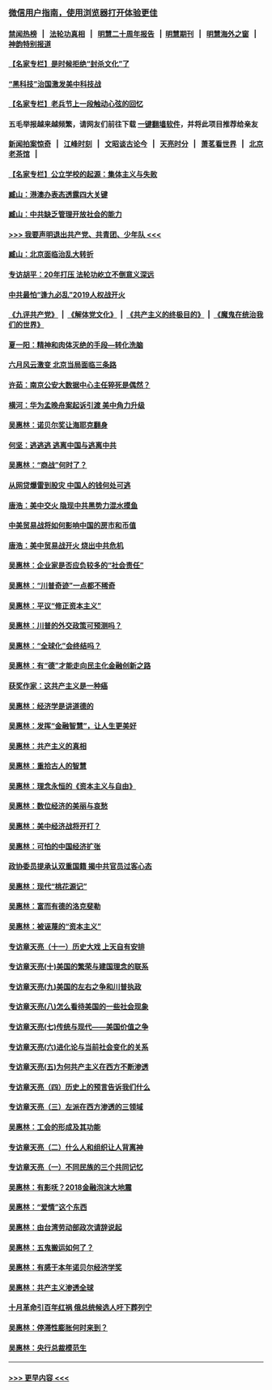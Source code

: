 ### [微信用户指南，使用浏览器打开体验更佳](https://github.com/gfw-breaker/banned-news1/blob/master/indexes/wechat-guide.md?t=0)
#### [禁闻热榜](热点新闻.md?t=0)  &nbsp;&nbsp;|&nbsp;&nbsp; [法轮功真相](https://github.com/gfw-breaker/truth/blob/master/README.md?t=0) &nbsp;&nbsp;|&nbsp;&nbsp; [明慧二十周年报告](https://github.com/gfw-breaker/mh-reports/blob/master/README.md?t=0) &nbsp;&nbsp;|&nbsp;&nbsp;[明慧期刊](https://github.com/gfw-breaker/mh-qikan) &nbsp;&nbsp;|&nbsp;&nbsp; [明慧海外之窗](https://github.com/gfw-breaker/mh-news/blob/master/README.md?t=0) &nbsp;&nbsp;|&nbsp;&nbsp; [神韵特别报道](https://github.com/gfw-breaker/mh-news/blob/master/shenyun.md?t=0)
#### [【名家专栏】是时候拒绝“封杀文化”了](../pages/nsc423/n11814093.md?t=02151933) 
#### [“黑科技”治国激发美中科技战](../pages/nsc423/n11638056.md?t=02151933) 
#### [【名家专栏】老兵节上一段触动心弦的回忆](../pages/nsc423/n11646016.md?t=02151933) 
#### 五毛举报越来越频繁，请网友们前往下载 [一键翻墙软件](https://github.com/gfw-breaker/ssr-accounts)，并将此项目推荐给亲友
#### [新闻拍案惊奇](https://github.com/gfw-breaker/banned-news1/blob/master/pages/link4.md) &nbsp;&nbsp;|&nbsp;&nbsp; [江峰时刻](https://github.com/gfw-breaker/banned-news1/blob/master/pages/link4.md) &nbsp;&nbsp;|&nbsp;&nbsp; [文昭谈古论今](https://github.com/gfw-breaker/banned-news1/blob/master/pages/link4.md) &nbsp;&nbsp;|&nbsp;&nbsp; [天亮时分](https://github.com/gfw-breaker/banned-news1/blob/master/pages/link4.md) &nbsp;&nbsp;|&nbsp;&nbsp; [萧茗看世界](https://github.com/gfw-breaker/banned-news1/blob/master/pages/link4.md) &nbsp;&nbsp;|&nbsp;&nbsp; [北京老茶馆](https://github.com/gfw-breaker/banned-news1/blob/master/pages/link4.md) &nbsp;&nbsp;|&nbsp;&nbsp; 
#### [【名家专栏】公立学校的起源：集体主义与失败](../pages/nsc423/n11601833.md?t=02151933) 
#### [臧山：港澳办表态透露四大关键](../pages/nsc423/n11421628.md?t=02151933) 
#### [臧山：中共缺乏管理开放社会的能力](../pages/nsc423/n11407457.md?t=02151933) 
#### [>>> 我要声明退出共产党、共青团、少年队 <<<](https://github.com/begood0513/goodnews/blob/master/quit/letter.md) 
#### [臧山：北京面临治乱大转折](../pages/nsc423/n11406895.md?t=02151933) 
#### [专访胡平：20年打压 法轮功屹立不倒意义深远](../pages/nsc423/n11398800.md?t=02151933) 
#### [中共最怕“逢九必乱”2019人权战开火](../pages/nsc423/n11385248.md?t=02151933) 
#### [《九评共产党》](https://github.com/begood0513/9ping.md/blob/master/README.md) &nbsp;|&nbsp; [《解体党文化》](../../../../jtdwh.md/blob/master/README.md)  &nbsp;|&nbsp; [《共产主义的终极目的》](../../../../gczydzjmd.md/blob/master/README.md) &nbsp;|&nbsp; [《魔鬼在统治我们的世界》](../../../../mgztzwmdsj.md/blob/master/README.md) 
#### [夏一阳：精神和肉体灭绝的手段—转化洗脑](../pages/nsc423/n11368250.md?t=02151933) 
#### [六月风云激变 北京当局面临三条路](../pages/nsc423/n11313668.md?t=02151933) 
#### [许茹：南京公安大数据中心主任猝死是偶然？](../pages/nsc423/n11064744.md?t=02151933) 
#### [横河：华为孟晚舟案起诉引渡 美中角力升级](../pages/nsc423/n11027230.md?t=02151933) 
#### [吴惠林：诺贝尔奖让海耶克翻身](../pages/nsc423/n10890049.md?t=02151933) 
#### [何坚：逃逃逃 逃离中国与逃离中共](../pages/nsc423/n10592891.md?t=02151933) 
#### [吴惠林：“商战”何时了？](../pages/nsc423/n10573558.md?t=02151933) 
#### [从网贷爆雷到股灾 中国人的钱何处可逃](../pages/nsc423/n10572800.md?t=02151933) 
#### [唐浩：美中交火 隐现中共黑势力混水摸鱼](../pages/nsc423/n10544040.md?t=02151933) 
#### [中美贸易战将如何影响中国的房市和币值](../pages/nsc423/n10543697.md?t=02151933) 
#### [唐浩：美中贸易战开火 烧出中共危机](../pages/nsc423/n10540126.md?t=02151933) 
#### [吴惠林：企业家是否应负较多的“社会责任”](../pages/nsc423/n10535022.md?t=02151933) 
#### [吴惠林：“川普奇迹”一点都不稀奇](../pages/nsc423/n10512808.md?t=02151933) 
#### [吴惠林：平议“修正资本主义”](../pages/nsc423/n10495724.md?t=02151933) 
#### [吴惠林：川普的外交政策可预测吗？](../pages/nsc423/n10462387.md?t=02151933) 
#### [吴惠林：“全球化”会终结吗？](../pages/nsc423/n10452838.md?t=02151933) 
#### [吴惠林：有“德”才能走向民主化金融创新之路](../pages/nsc423/n10432292.md?t=02151933) 
#### [获奖作家：这共产主义是一种癌](../pages/nsc423/n10431541.md?t=02151933) 
#### [吴惠林：经济学是讲道德的](../pages/nsc423/n10398014.md?t=02151933) 
#### [吴惠林：发挥“金融智慧”，让人生更美好](../pages/nsc423/n10375019.md?t=02151933) 
#### [吴惠林：共产主义的真相](../pages/nsc423/n10351394.md?t=02151933) 
#### [吴惠林：重拾古人的智慧](../pages/nsc423/n10337691.md?t=02151933) 
#### [吴惠林：理念永恒的《资本主义与自由》](../pages/nsc423/n10316274.md?t=02151933) 
#### [吴惠林：数位经济的美丽与哀愁](../pages/nsc423/n10292946.md?t=02151933) 
#### [吴惠林：美中经济战将开打？](../pages/nsc423/n10258825.md?t=02151933) 
#### [吴惠林：可怕的中国经济扩张](../pages/nsc423/n10219147.md?t=02151933) 
#### [政协委员提承认双重国籍 揭中共官员过客心态](../pages/nsc423/n10208809.md?t=02151933) 
#### [吴惠林：现代“桃花源记”](../pages/nsc423/n10185234.md?t=02151933) 
#### [吴惠林：富而有德的洛克斐勒](../pages/nsc423/n10142264.md?t=02151933) 
#### [吴惠林：被诬蔑的“资本主义”](../pages/nsc423/n10124816.md?t=02151933) 
#### [专访章天亮（十一）历史大戏 上天自有安排](../pages/nsc423/n10094905.md?t=02151933) 
#### [专访章天亮(十)美国的繁荣与建国理念的联系](../pages/nsc423/n10094899.md?t=02151933) 
#### [专访章天亮(九)美国的左右之争和川普执政](../pages/nsc423/n10094889.md?t=02151933) 
#### [专访章天亮(八)怎么看待美国的一些社会现象](../pages/nsc423/n10094857.md?t=02151933) 
#### [专访章天亮(七)传统与现代——美国价值之争](../pages/nsc423/n10093140.md?t=02151933) 
#### [专访章天亮(六)进化论与当前社会变化的关系](../pages/nsc423/n10092036.md?t=02151933) 
#### [专访章天亮(五)为何共产主义在西方不断渗透](../pages/nsc423/n10083620.md?t=02151933) 
#### [专访章天亮（四）历史上的预言告诉我们什么](../pages/nsc423/n10083606.md?t=02151933) 
#### [专访章天亮（三）左派在西方渗透的三领域](../pages/nsc423/n10081115.md?t=02151933) 
#### [吴惠林：工会的形成及其功能](../pages/nsc423/n10080633.md?t=02151933) 
#### [专访章天亮（二）什么人和组织让人背离神](../pages/nsc423/n10076637.md?t=02151933) 
#### [专访章天亮（一）不同民族的三个共同记忆](../pages/nsc423/n10074188.md?t=02151933) 
#### [吴惠林：有影呒？2018金融泡沫大地震](../pages/nsc423/n10040534.md?t=02151933) 
#### [吴惠林：“爱情”这个东西](../pages/nsc423/n10019423.md?t=02151933) 
#### [吴惠林：由台湾劳动部政次请辞说起](../pages/nsc423/n9979679.md?t=02151933) 
#### [吴惠林：五鬼搬运如何了？](../pages/nsc423/n9925338.md?t=02151933) 
#### [吴惠林：有感于本年诺贝尔经济学奖](../pages/nsc423/n9871883.md?t=02151933) 
#### [吴惠林：共产主义渗透全球](../pages/nsc423/n9812748.md?t=02151933) 
#### [十月革命引百年红祸 俄总统候选人吁下葬列宁](../pages/nsc423/n9810182.md?t=02151933) 
#### [吴惠林：停滞性膨胀何时来到？](../pages/nsc423/n9764136.md?t=02151933) 
#### [吴惠林：央行总裁模范生](../pages/nsc423/n9728134.md?t=02151933) 

----
#### [ >>> 更早内容 <<< ](../indexes/nsc423-earlier.md)
